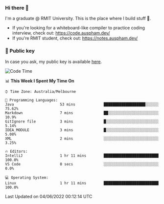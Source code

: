 ### Hi there 👋

I'm a graduate @ RMIT University. This is the place where I build stuff 👀. 

- If you're looking for a whiteboard-like compiler to practice coding interview, check out: https://code.auspham.dev/
- If you're RMIT student, check out: https://notes.auspham.dev/

### 🔑 Public key

In case you ask, my public key is available [here](https://public.auspham.dev/).

<!--START_SECTION:waka-->
![Code Time](http://img.shields.io/badge/Code%20Time-835%20hrs%2035%20mins-blue)

📊 **This Week I Spent My Time On** 

```text
⌚︎ Time Zone: Australia/Melbourne

💬 Programming Languages: 
Java                     53 mins             ███████████████████░░░░░░   75.62% 
Markdown                 7 mins              ██░░░░░░░░░░░░░░░░░░░░░░░   10.9% 
GitIgnore file           3 mins              █░░░░░░░░░░░░░░░░░░░░░░░░   5.14% 
IDEA_MODULE              3 mins              █░░░░░░░░░░░░░░░░░░░░░░░░   5.08% 
XML                      2 mins              ░░░░░░░░░░░░░░░░░░░░░░░░░   3.25%

🔥 Editors: 
IntelliJ                 1 hr 11 mins        █████████████████████████   100.0% 
VS Code                  0 secs              ░░░░░░░░░░░░░░░░░░░░░░░░░   0.0%

💻 Operating System: 
Linux                    1 hr 11 mins        █████████████████████████   100.0%

```


 Last Updated on 04/06/2022 00:12:14 UTC
<!--END_SECTION:waka-->

<!--
**rockmanvnx6/rockmanvnx6** is a ✨ _special_ ✨ repository because its `README.md` (this file) appears on your GitHub profile.

Here are some ideas to get you started:

- 🔭 I’m currently working on ...
- 🌱 I’m currently learning ...
- 👯 I’m looking to collaborate on ...
- 🤔 I’m looking for help with ...
- 💬 Ask me about ...
- 📫 How to reach me: ...
- 😄 Pronouns: ...
- ⚡ Fun fact: ...
-->
